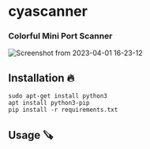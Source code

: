 # cyascanner
### Colorful Mini Port Scanner

![Screenshot from 2023-04-01 16-23-12](https://user-images.githubusercontent.com/125274311/229293434-8a3303a0-e29a-43dd-806c-a0f2df7c9912.png)

## Installation :fire:
```
sudo apt-get install python3
apt install python3-pip
pip install -r requirements.txt
```
## Usage :carpentry_saw:
